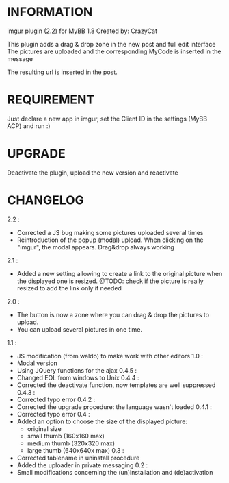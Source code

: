 ﻿# INFORMATION

imgur plugin (2.2) for MyBB 1.8
Created by: CrazyCat

This plugin adds a drag & drop zone in the new post and full edit interface
The pictures are uploaded and the corresponding MyCode is inserted in the message


The resulting url is inserted in the post.

# REQUIREMENT
Just declare a new app in imgur, set the Client ID in
the settings (MyBB ACP) and run :)

# UPGRADE
Deactivate the plugin, upload the new version and reactivate

# CHANGELOG
2.2 :
* Corrected a JS bug making some pictures uploaded several times
* Reintroduction of the popup (modal) upload. When clicking on the "imgur", the modal appears. Drag&drop always working

2.1 :
* Added a new setting allowing to create a link to the original picture when the displayed one is resized.
@TODO: check if the picture is really resized to add the link only if needed

2.0 :
* The button is now a zone where you can drag & drop the pictures to upload.
* You can upload several pictures in one time.

1.1 :
* JS modification (from waldo) to make work with other editors
1.0 :
* Modal version
* Using JQuery functions for the ajax
0.4.5 :
* Changed EOL from windows to Unix
0.4.4 :
* Corrected the deactivate function, now templates are well suppressed
0.4.3 :
* Corrected typo error
0.4.2 :
* Corrected the upgrade procedure: the language wasn't loaded 
0.4.1 :
* Corrected typo error
0.4 :
* Added an option to choose the size of the displayed picture:
	- original size
	- small thumb (160x160 max)
	- medium thumb (320x320 max)
	- large thumb (640x640x max)
0.3 :
* Corrected tablename in uninstall procedure
* Added the uploader in private messaging
0.2 : 
* Small modifications concerning the (un)installation and (de)activation